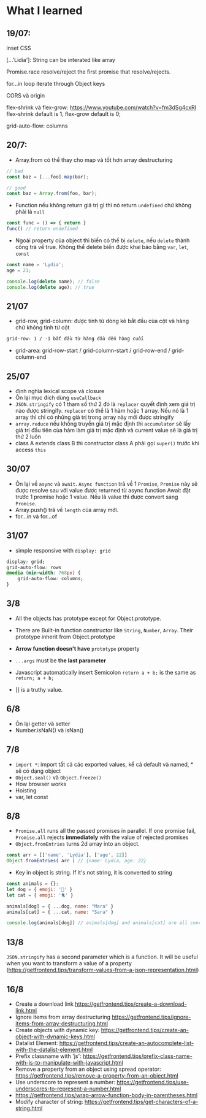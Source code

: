 # What I learned

## 19/07:
inset CSS

[...'Lidia']: String can be interated like array

Promise.race resolve/reject the first promise that resolve/rejects.

for...in loop iterate through Object keys

CORS và origin

flex-shrink và flex-grow: <https://www.youtube.com/watch?v=fm3dSg4cxRI>
	flex-shrink default is 1, flex-grow default is 0;

grid-auto-flow: columns

## 20/7:
- Array.from có thể thay cho map và tốt hơn array destructuring

```javascript
// bad
const baz = [...foo].map(bar);

// good
const baz = Array.from(foo, bar);
```

- Function nếu không return giá trị gì thì nó return `undefined` chứ không phải là `null`
```javascript
const func = () => { return }
func() // return undefined
```

- Ngoài property của object thì biến có thể bị `delete`, nếu `delete` thành công trả về true.
Không thể delete biến được khai báo bằng `var`, `let`, `const`
```javascript
const name = 'Lydia';
age = 21;

console.log(delete name); // false
console.log(delete age); // true
```

## 21/07
- grid-row, grid-column: được tính từ dòng kẻ bắt đầu của cột và hàng chứ không tính từ cột
```css
grid-row: 1 / -1 bắt đầu từ hàng đầu đến hàng cuối
```

- grid-area: grid-row-start / grid-column-start / grid-row-end / grid-column-end

## 25/07
- định nghĩa lexical scope và closure
- Ôn lại mục đích dùng `useCallback`
- `JSON.stringify` có 1 tham số thứ 2 đó là `replacer` quyết định xem giá trị nào được stringify. `replacer` có thể là 1 hàm hoặc 1 array. Nếu nó là 1 array thì chỉ có những giá trị trong array này mới được stringify
- `array.reduce` nếu không truyền giá trị mặc định thì `accumulator` sẽ lấy giá trị đầu tiên của hàm làm giá trị mặc định và current value sẽ là giá trị thứ 2 luôn
- class A extends class B thì constructor class A phải gọi `super()` trước khi access `this`

## 30/07
- Ôn lại về `async` và `await`. `Async function` trả về 1 `Promise`, `Promise` này sẽ được resolve sau với value được returned từ async function
Await đặt trước 1 promise hoặc 1 value. Nếu là value thì được convert sang `Promise`.
- Array.push() trả về `length` của array mới.
- for...in và for...of

## 31/07

- simple responsive with `display: grid`
```css
display: grid;
grid-auto-flow: rows
@media (min-width: 768px) {
	grid-auto-flow: columns;
}
```

## 3/8

- All the objects has prototype except for Object.prototype.
- There are Built-in function constructor like `String`, `Number`, `Array`. Their prototype inherit from Object.prototype
- **Arrow function doesn't have** `prototype` property
- `...args` must be **the last parameter**
- Javascript automatically insert Semicolon
`return
a + b;`
is the same as
`return;
a + b;`

- [] is a truthy value.

## 6/8

- Ôn lại getter và setter
- Number.isNaN() và isNan()

## 7/8

- `import *`: import tất cả các exported values, kể cả default và named, * sẽ có dạng object
- `Object.seal()` và `Object.freeze()`
- How browser works
- Hoisting
- var, let const

## 8/8

- `Promise.all` runs all the passed promises in parallel. If one promise fail, `Promise.all` rejects **immediately** with the value of rejected promises
- `Object.fromEntries` turns 2d array into an object.
```javascript
const arr = [['name', 'Lydia'], ['age', 22]]
Object.fromEntries( arr ) // {name: Lydia, age: 22}
```
- Key in object is string. If it's not string, it is converted to string
```javascript
const animals = {};
let dog = { emoji: '🐶' }
let cat = { emoji: '🐈' }

animals[dog] = { ...dog, name: "Mara" }
animals[cat] = { ...cat, name: "Sara" }

console.log(animals[dog]) // animals[dog] and animals[cat] are all converted to animals['object Object']
```

## 13/8

`JSON.stringify` has a second parameter which is a function. It will be useful when you want to transform a value of a property
(<https://getfrontend.tips/transform-values-from-a-json-representation.html>)

## 16/8

- Create a download link <https://getfrontend.tips/create-a-download-link.html>
- Ignore items from array destructuring <https://getfrontend.tips/ignore-items-from-array-destructuring.html>
- Create objects with dynamic key: <https://getfrontend.tips/create-an-object-with-dynamic-keys.html>
- Datalist Element: <https://getfrontend.tips/create-an-autocomplete-list-with-the-datalist-element.html>
- Prefix classname with 'js': <https://getfrontend.tips/prefix-class-name-with-js-to-manipulate-with-javascript.html>
- Remove a property from an object using spread operator: <https://getfrontend.tips/remove-a-property-from-an-object.html>
- Use underscore to represent a number: <https://getfrontend.tips/use-underscores-to-represent-a-number.html>
- <https://getfrontend.tips/wrap-arrow-function-body-in-parentheses.html>
- Modify character of string: <https://getfrontend.tips/get-characters-of-a-string.html>